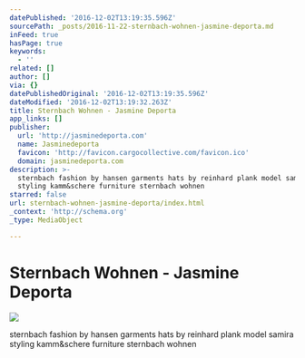 ```yaml
---
datePublished: '2016-12-02T13:19:35.596Z'
sourcePath: _posts/2016-11-22-sternbach-wohnen-jasmine-deporta.md
inFeed: true
hasPage: true
keywords:
  - ''
related: []
author: []
via: {}
datePublishedOriginal: '2016-12-02T13:19:35.596Z'
dateModified: '2016-12-02T13:19:32.263Z'
title: Sternbach Wohnen - Jasmine Deporta
app_links: []
publisher:
  url: 'http://jasminedeporta.com'
  name: Jasminedeporta
  favicon: 'http://favicon.cargocollective.com/favicon.ico'
  domain: jasminedeporta.com
description: >-
  sternbach fashion by hansen garments hats by reinhard plank model samira
  styling kamm&schere furniture sternbach wohnen
starred: false
url: sternbach-wohnen-jasmine-deporta/index.html
_context: 'http://schema.org'
_type: MediaObject

---
```

# Sternbach Wohnen - Jasmine Deporta

<article style=""><img src="https://imgflo.herokuapp.com/graph/2b2431f8e7ba7b0/ed1f7324ac49ee37dd63a7c217abb8b2/noop.jpg?input=http%3A%2F%2Fpayload475.cargocollective.com%2F1%2F1%2F62616%2F11801579%2Fprt_400x658_1469825035_2x.JPG" /><p>sternbach fashion by hansen garments hats by reinhard plank model samira styling kamm&amp;schere furniture sternbach wohnen</p></article>